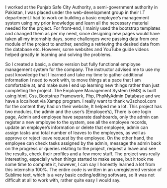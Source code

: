 I worked at the Punjab Safe City Authority, a semi-government authority in Pakistan, I was placed under the web-development group in their I.T department.I had to work on building a basic employee’s management system using my prior knowledge and learn all the necessary material needed for the project. For front-end, I mainly used the bootstrap templates and changed them as per my need, since designing new pages would have taken all my internship days, some challenges were passing data from one module of the project to another, sending a retrieving the desired data from the database etc. However, some websites and YouTube guide videos helped greatly in learning and solving the problems. 

So I created a basic, a demo version but fully functional employee management system for the company. The instructor advised me to use my past knowledge that I learned and take my time to gather additional information I need to work with, to move things at a pace that I am comfortable at, and make sure I end up learning new things rather than just completing the project. The Employee Management System (EMS) is built using html, Css, Bootstrap Framework, Php, PhpMyAdmin Database and we have a localhost via Xampp program. I really want to thank w3school.com for the content they had on their website, It helped me a lot. This project has two modules, the admin and the user’s (Employee’s), There is one login page, Admin and employee have separate dashboards, only the admin can register a new employee to the system, see all the employee records, update an employee’s information or delete that employee, admin can assign tasks and total number of leaves to the employees, as well as approve or reject leave request by the employee. On the other hand, the employee can check tasks assigned by the admin, message the admin back on the progress or queries relating to the project, request a leave and see the results, check their profiles and a few more stuff. The project was really interesting, especially when things started to make sense, but it took me some time to complete it, however, I can say I honestly learned a lot from this internship 100%. The entire code is written in an unregistered version of Sublime text, which is a very basic coding/editing software, so It was not difficult at all to work with, rather quite easy I would say.
